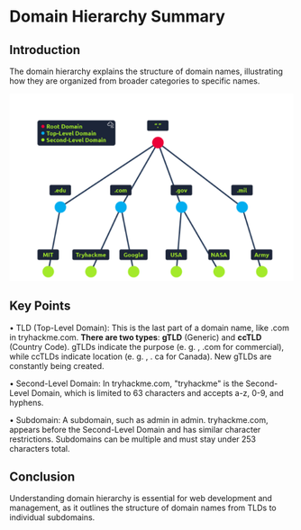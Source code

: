 # Domain Hierarchy Summary 

## Introduction 
The domain hierarchy explains the structure of domain names, illustrating how they are organized from broader categories to specific names. 

![alt text](image.png)

## Key Points 
• TLD (Top-Level Domain): This is the last part of a domain name, like .com in tryhackme.com. __There are two types__: __gTLD__ (Generic) and __ccTLD__ (Country Code). gTLDs indicate the purpose (e. g. , .com for commercial), while ccTLDs indicate location (e. g. , . ca for Canada). New gTLDs are constantly being created. 

• Second-Level Domain: In tryhackme.com, "tryhackme" is the Second-Level Domain, which is limited to 63 characters and accepts a-z, 0-9, and hyphens. 

• Subdomain: A subdomain, such as admin in admin. tryhackme.com, appears before the Second-Level Domain and has similar character restrictions. Subdomains can be multiple and must stay under 253 characters total. 

## Conclusion 
Understanding domain hierarchy is essential for web development and management, as it outlines the structure of domain names from TLDs to individual subdomains.